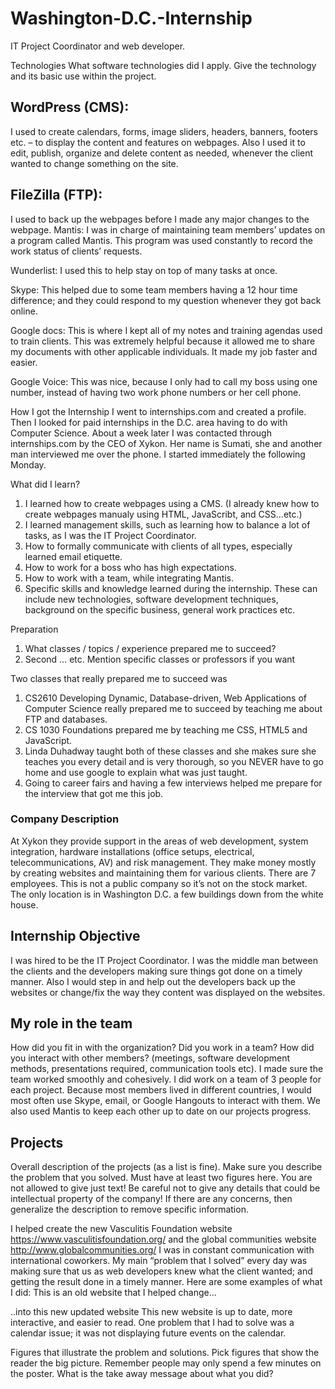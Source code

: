 # Washington-D.C.-Internship
IT Project Coordinator and web developer. 

Technologies
What software technologies did I apply. Give the technology and its basic use within the project.

## WordPress (CMS):
I used to create calendars, forms, image sliders, headers, banners, footers etc. – to display the content and features on webpages. Also I used it to edit, publish, organize and delete content as needed, whenever the client wanted to change something on the site. 

## FileZilla (FTP): 
I used to back up the webpages before I made any major changes to the webpage.
Mantis: I was in charge of maintaining team members’ updates on a program called Mantis. This program was used constantly to record the work status of clients’ requests. 

Wunderlist: I used this to help stay on top of many tasks at once. 

Skype: This helped due to some team members having a 12 hour time difference; and they could respond to my question whenever they got back online.

Google docs: This is where I kept all of my notes and training agendas used to train clients. This was extremely helpful because it allowed me to share my documents with other applicable individuals. It made my job faster and easier.

Google Voice:  This was nice, because I only had to call my boss using one number, instead of having two work phone numbers or her cell phone.

How I got the Internship
I went to internships.com and created a profile. Then I looked for paid internships in the D.C. area having to do with Computer Science. About a week later I was contacted through internships.com by the CEO of Xykon. Her name is Sumati, she and another man interviewed me over the phone. I started immediately the following Monday.  

What did I learn?
1.	I learned how to create webpages using a CMS. (I already knew how to create webpages manualy using HTML, JavaScribt, and CSS...etc.)
2.	I learned management skills, such as learning how to balance a lot of tasks, as I was the IT Project Coordinator.
3.	How to formally communicate with clients of all types, especially learned email etiquette.
4.	How to work for a boss who has high expectations.
5.	How to work with a team, while integrating Mantis. 
6.	Specific skills and knowledge learned during the internship. These can include new technologies, software development techniques, background on the specific business, general work practices etc. 

Preparation 
1.	What classes / topics / experience prepared me to succeed?
2.	 Second … etc. Mention specific classes or professors if you want

Two classes that really prepared me to succeed was
1.	CS2610 Developing Dynamic, Database-driven, Web Applications of Computer Science really prepared me to succeed by teaching me about FTP and databases.
2.	CS 1030 Foundations prepared me by teaching me CSS, HTML5 and JavaScript.
3.	 Linda Duhadway taught both of these classes and she makes sure she teaches you every detail and is very thorough, so you NEVER have to go home and use google to explain what was just taught. 
4.	Going to career fairs and having a few interviews helped me prepare for the interview that got me this job. 

### Company Description 
At Xykon they provide support in the areas of web development, system integration, hardware installations (office setups, electrical, telecommunications, AV) and risk management. They make money mostly by creating websites and maintaining them for various clients. There are 7 employees. This is not a public company so it’s not on the stock market. The only location is in Washington D.C. a few buildings down from the white house.

## Internship Objective 
I was hired to be the IT Project Coordinator. I was the middle man between the clients and the developers making sure things got done on a timely manner. Also I would step in and help out the developers back up the websites or change/fix the way they content was displayed on the websites. 

## My role in the team
How did you fit in with the organization? Did you work in a team? How did you interact with other members? (meetings, software development methods, presentations required, communication tools etc).
I made sure the team worked smoothly and cohesively. I did work on a team of 3 people for each project. Because most members lived in different countries, I would most often use Skype, email, or Google Hangouts to interact with them.  We also used Mantis to keep each other up to date on our projects progress. 

## Projects
Overall description of the projects (as a list is fine). Make sure you describe the problem that you solved.
Must have at least two figures here. You are not allowed to give just text!
Be careful not to give any details that could be intellectual property of the company! If there are any concerns, then generalize the description to remove specific information.

I helped create the new Vasculitis Foundation website https://www.vasculitisfoundation.org/ and the global communities website http://www.globalcommunities.org/  I was in constant communication with international coworkers. My main “problem that I solved” every day was making sure that us as web developers knew what the client wanted; and getting the result done in a timely manner. 
Here are some examples of what I did: 
This is an old website that I helped change…
 
 
..into this new updated website 
This new website is up to date, more interactive, and easier to read. One problem that I had to solve was a calendar issue; it was not displaying future events on the calendar.



Figures that illustrate the problem and
solutions. Pick figures that show the reader
the big picture. Remember people may only 
spend a few minutes on the poster.
What is the take away message about what
you did?

